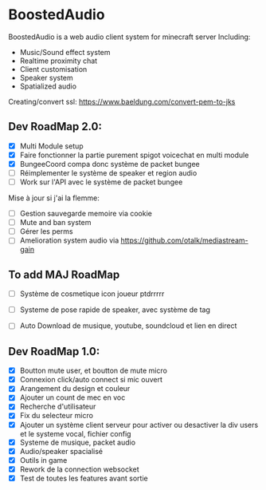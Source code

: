 # BoostedAudio

BoostedAudio is a web audio client system for minecraft server
Including:
- Music/Sound effect system
- Realtime proximity chat
- Client customisation
- Speaker system
- Spatialized audio


Creating/convert ssl:
https://www.baeldung.com/convert-pem-to-jks


Dev RoadMap 2.0:
----
- [x] Multi Module setup
- [x] Faire fonctionner la partie purement spigot voicechat en multi module
- [x] BungeeCoord compa donc système de packet bungee
- [ ] Réimplementer le système de speaker et region audio
- [ ] Work sur l'API avec le système de packet bungee

Mise à jour si j'ai la flemme:
- [ ] Gestion sauvegarde memoire via cookie
- [ ] Mute and ban system
- [ ] Gérer les perms
- [ ] Amelioration system audio via https://github.com/otalk/mediastream-gain

To add MAJ RoadMap
---
- [ ] Système de cosmetique icon joueur ptdrrrrr
- [ ] Systeme de pose rapide de speaker, avec système de tag
- [ ] Auto Download de musique, youtube, soundcloud et lien en direct


Dev RoadMap 1.0:
----
- [x] Boutton mute user, et boutton de mute micro
- [X] Connexion click/auto connect si mic ouvert
- [x] Arangement du design et couleur
- [x] Ajouter un count de mec en voc
- [x] Recherche d'utilisateur
- [x] Fix du selecteur micro
- [x] Ajouter un système client serveur pour activer ou desactiver la div users
  et le systeme vocal, fichier config
- [x] Systeme de musique, packet audio
- [x] Audio/speaker spacialisé
- [x] Outils in game
- [x] Rework de la connection websocket
- [x] Test de toutes les features avant sortie